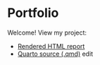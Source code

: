 # Portfolio

Welcome! View my project:

- [Rendered HTML report](./sleep-health-analysis.html)
- [Quarto source (.qmd)](../projects/sleep-health-analysis.qmd)
edit
